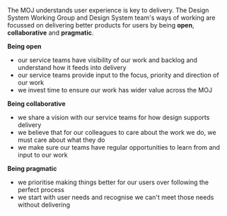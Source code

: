 The MOJ understands user experience is key to delivery. The Design System Working Group and Design System team's ways of working are focussed on delivering better products for users by being **open**, **collaborative** and **pragmatic**.

**Being open**
- our service teams have visibility of our work and backlog and understand how it feeds into delivery
- our service teams provide input to the focus, priority and direction of our work
- we invest time to ensure our work has wider value across the MOJ

**Being collaborative**
- we share a vision with our service teams for how design supports delivery
- we believe that for our colleagues to care about the work we do, we must care about what they do
- we make sure our teams have regular opportunities to learn from and input to our work

**Being pragmatic**
- we prioritise making things better for our users over following the perfect process
- we start with user needs and recognise we can't meet those needs without delivering
